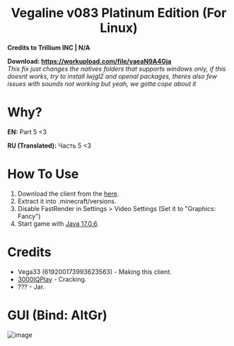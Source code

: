 <h1 align="center">Vegaline v083 Platinum Edition (For Linux)</h1>

**Credits to Trillium INC | N/A**

**Download: https://workupload.com/file/vaeaN9A4Gja** <br/>
*This fix just changes the natives folders that supports windows only, if this doesnt works, try to install lwjgl2 and openal packages, theres also few issues with sounds not working but yeah, we gotta cope about it*

# Why?
**EN:** Part 5 <3

**RU (Translated):** Часть 5 <3

# How To Use

1. Download the client from the [here](https://workupload.com/file/vaeaN9A4Gja).
2. Extract it into .minecraft/versions.
3. Disable FastRender in Settings > Video Settings (Set it to "Graphics: Fancy")
4. Start game with [Java 17.0.6](https://download.oracle.com/java/17/archive/jdk-17.0.6_windows-x64_bin.exe).

# Credits
- Vega33 (619200173993623563) - Making this client.
- [3000IQPlay](https://github.com/3000IQPlay) - Cracking.
- ??? - Jar.

# GUI (Bind: AltGr)

![image](https://github.com/WalmartSolutions/VegaLine-00083E/blob/main/gui.png?raw=true)
